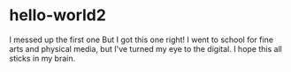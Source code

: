 # hello-world2
I messed up the first one 
But I got this one right! I went to school for fine arts and physical media, but I've turned my eye to the digital. I hope this all sticks in my brain.
